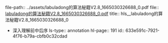 file-path:: ../assets/labuladong的算法秘籍V2.8_1665030326688_0.pdf
file:: [labuladong的算法秘籍V2.8_1665030326688_0.pdf](../assets/labuladong的算法秘籍V2.8_1665030326688_0.pdf)
title:: hls__labuladong的算法秘籍V2.8_1665030326688_0

- 深入理解前中后序
  ls-type:: annotation
  hl-page:: 191
  id:: 633e591c-7921-4f76-b79a-cbfb0c32cdad